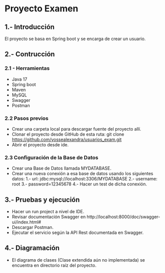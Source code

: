 # Proyecto Examen

## 1.- Introducción

El proyecto se basa en Spring boot y se encarga de crear un usuario.

## 2.- Contrucción

### 2.1 - Herramientas
* Java 17
* Spring boot
* Maven
* MySQL
* Swagger
* Postman

### 2.2 Pasos previos
* Crear una carpeta local para descargar fuente del proyecto allí.
* Clonar el proyecto desde GitHub de esta ruta: git clone https://github.com/yossealexandra/usuarios_exam.git
* Abrir el proyecto desde ide.

### 2.3 Configuración de la Base de Datos
* Crear una Base de Datos llamada MYDATABASE.
* Crear una nueva conexión a esa base de datos usando los siguientes datos:
  1.- url: jdbc:mysql://localhost:3306/MYDATABASE
  2.- username: root
  3.- password=12345678
  4.- Hacer un test de dicha conexión.

## 3.- Pruebas y ejecución
* Hacer un run project a nivel de IDE.
* Revisar documentación Swagger en http://localhost:8000/doc/swagger-ui/index.html#
* Descargar Postman.
* Ejecutar el servicio según la API Rest documentada en Swagger.

## 4.- Diagramación
* El diagrama de clases (Clase extendida aún no implementada) se encuentra en directorio raíz del proyecto.
